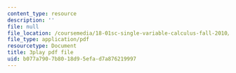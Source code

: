 ```yaml
---
content_type: resource
description: ''
file: null
file_location: /coursemedia/18-01sc-single-variable-calculus-fall-2010/b077a7907b8018d95efad7a876219997_7K1sB05pE0A.pdf
file_type: application/pdf
resourcetype: Document
title: 3play pdf file
uid: b077a790-7b80-18d9-5efa-d7a876219997
---
```

